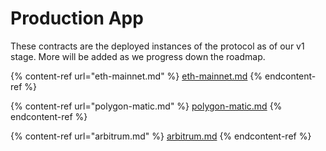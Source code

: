 # Production App

These contracts are the deployed instances of the protocol as of our v1 stage. More will be added as we progress down the roadmap.

{% content-ref url="eth-mainnet.md" %}
[eth-mainnet.md](eth-mainnet.md)
{% endcontent-ref %}

{% content-ref url="polygon-matic.md" %}
[polygon-matic.md](polygon-matic.md)
{% endcontent-ref %}

{% content-ref url="arbitrum.md" %}
[arbitrum.md](arbitrum.md)
{% endcontent-ref %}

